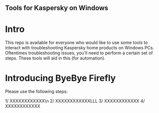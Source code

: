 ## Tools for Kaspersky on Windows

# Intro

This repo is available for everyone who would like to use some tools to interact with troubleshooting Kaspersky home products on Windows PCs. Oftentimes troubleshooting issues, you'll need to perform a certain set of steps. These tools will aid in this (for automation).

# Introducing ByeBye Firefly

Please use the following steps:

1/ XXXXXXXXXXXX\n
2/ XXXXXXXXXXXXLLL
3/ XXXXXXXXXXXX
4/ XXXXXXXXXXXX
